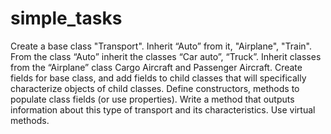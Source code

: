 # simple_tasks

Create a base class "Transport". Inherit “Auto” from it,
"Airplane", "Train". From the class “Auto” inherit the classes “Car
auto”, “Truck”. Inherit classes from the “Airplane” class
Cargo Aircraft and Passenger Aircraft. Create fields for
base class, and add fields to child classes that
will specifically characterize objects of child classes.
Define constructors, methods to populate class fields
(or use properties). Write a method that outputs
information about this type of transport and its characteristics.
Use virtual methods.